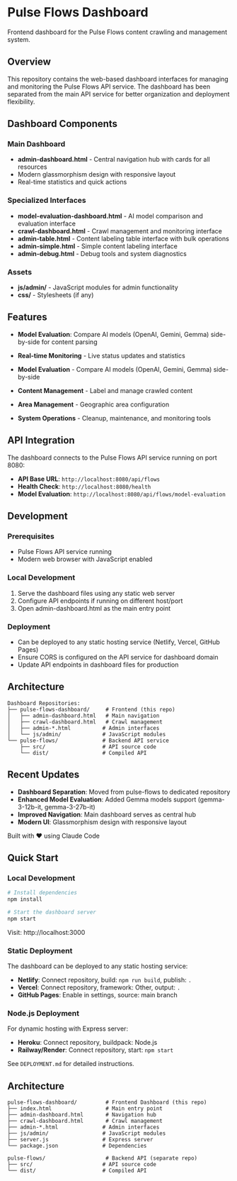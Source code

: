 # Pulse Flows Dashboard

Frontend dashboard for the Pulse Flows content crawling and management system.

## Overview

This repository contains the web-based dashboard interfaces for managing and monitoring the Pulse Flows API service. The dashboard has been separated from the main API service for better organization and deployment flexibility.

## Dashboard Components

### Main Dashboard
- **admin-dashboard.html** - Central navigation hub with cards for all resources
- Modern glassmorphism design with responsive layout
- Real-time statistics and quick actions

### Specialized Interfaces
- **model-evaluation-dashboard.html** - AI model comparison and evaluation interface
- **crawl-dashboard.html** - Crawl management and monitoring interface
- **admin-table.html** - Content labeling table interface with bulk operations
- **admin-simple.html** - Simple content labeling interface
- **admin-debug.html** - Debug tools and system diagnostics

### Assets
- **js/admin/** - JavaScript modules for admin functionality
- **css/** - Stylesheets (if any)

## Features
- **Model Evaluation**: Compare AI models (OpenAI, Gemini, Gemma) side-by-side for content parsing

- **Real-time Monitoring** - Live status updates and statistics
- **Model Evaluation** - Compare AI models (OpenAI, Gemini, Gemma) side-by-side
- **Content Management** - Label and manage crawled content
- **Area Management** - Geographic area configuration
- **System Operations** - Cleanup, maintenance, and monitoring tools

## API Integration

The dashboard connects to the Pulse Flows API service running on port 8080:
- **API Base URL**: `http://localhost:8080/api/flows`
- **Health Check**: `http://localhost:8080/health`
- **Model Evaluation**: `http://localhost:8080/api/flows/model-evaluation`

## Development

### Prerequisites
- Pulse Flows API service running
- Modern web browser with JavaScript enabled

### Local Development
1. Serve the dashboard files using any static web server
2. Configure API endpoints if running on different host/port
3. Open admin-dashboard.html as the main entry point

### Deployment
- Can be deployed to any static hosting service (Netlify, Vercel, GitHub Pages)
- Ensure CORS is configured on the API service for dashboard domain
- Update API endpoints in dashboard files for production

## Architecture

```
Dashboard Repositories:
├── pulse-flows-dashboard/     # Frontend (this repo)
│   ├── admin-dashboard.html   # Main navigation
│   ├── crawl-dashboard.html   # Crawl management
│   ├── admin-*.html          # Admin interfaces
│   └── js/admin/             # JavaScript modules
└── pulse-flows/              # Backend API service
    ├── src/                  # API source code
    └── dist/                 # Compiled API
```

## Recent Updates

- **Dashboard Separation**: Moved from pulse-flows to dedicated repository
- **Enhanced Model Evaluation**: Added Gemma models support (gemma-3-12b-it, gemma-3-27b-it)
- **Improved Navigation**: Main dashboard serves as central hub
- **Modern UI**: Glassmorphism design with responsive layout

Built with ❤️ using Claude Code

## Quick Start

### Local Development
```bash
# Install dependencies
npm install

# Start the dashboard server
npm start
```

Visit: http://localhost:3000

### Static Deployment
The dashboard can be deployed to any static hosting service:
- **Netlify**: Connect repository, build: `npm run build`, publish: `.`
- **Vercel**: Connect repository, framework: Other, output: `.`
- **GitHub Pages**: Enable in settings, source: main branch

### Node.js Deployment
For dynamic hosting with Express server:
- **Heroku**: Connect repository, buildpack: Node.js
- **Railway/Render**: Connect repository, start: `npm start`

See `DEPLOYMENT.md` for detailed instructions.

## Architecture

```
pulse-flows-dashboard/         # Frontend Dashboard (this repo)
├── index.html                 # Main entry point
├── admin-dashboard.html       # Navigation hub
├── crawl-dashboard.html       # Crawl management
├── admin-*.html              # Admin interfaces
├── js/admin/                 # JavaScript modules
├── server.js                 # Express server
└── package.json              # Dependencies

pulse-flows/                   # Backend API (separate repo)
├── src/                      # API source code
└── dist/                     # Compiled API
```
